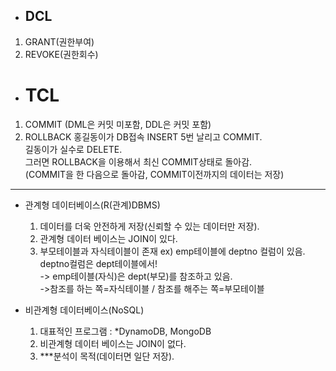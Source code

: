 - ## DCL

1. GRANT(권한부여)
2. REVOKE(권한회수)

- # TCL

1. COMMIT
   (DML은 커밋 미포함, DDL은 커밋 포함)
2. ROLLBACK
   홍길동이가 DB접속 INSERT 5번 날리고 COMMIT.  
   길동이가 실수로 DELETE.  
   그러면 ROLLBACK을 이용해서 최신 COMMIT상태로 돌아감.  
   (COMMIT을 한 다음으로 돌아감, COMMIT이전까지의 데이터는 저장)

---

- 관계형 데이터베이스(R(관계)DBMS)

  1.  데이터를 더욱 안전하게 저장(신뢰할 수 있는 데이터만 저장).
  2.  관계형 데이터 베이스는 JOIN이 있다.
  3.  부모테이블과 자식테이블이 존재
      ex) emp테이블에 deptno 컬럼이 있음.
      deptno컬럼은 dept테이블에서!  
      -> emp테이블(자식)은 dept(부모)를 참조하고 있음.  
      ->참조를 하는 쪽=자식테이블 / 참조를 해주는 쪽=부모테이블

- 비관계형 데이터베이스(NoSQL)
  1.  대표적인 프로그램 : \*DynamoDB, MongoDB
  2.  비관계형 데이터 베이스는 JOIN이 없다.
  3.  \*\*\*분석이 목적(데이터면 일단 저장).
